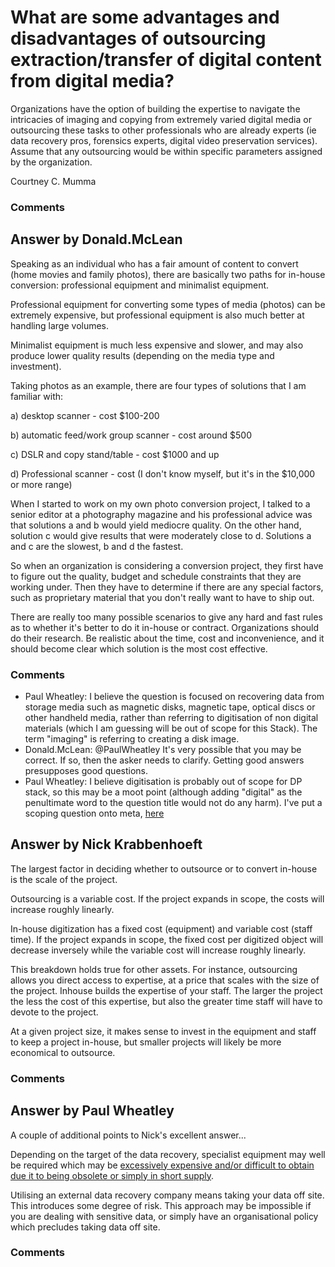 What are some advantages and disadvantages of outsourcing extraction/transfer of digital content from digital media?
=====================
Organizations have the option of building the expertise to navigate the
intricacies of imaging and copying from extremely varied digital media
or outsourcing these tasks to other professionals who are already
experts (ie data recovery pros, forensics experts, digital video
preservation services). Assume that any outsourcing would be within
specific parameters assigned by the organization.

Courtney C. Mumma

### Comments ###


Answer by Donald.McLean
----------------
Speaking as an individual who has a fair amount of content to convert
(home movies and family photos), there are basically two paths for
in-house conversion: professional equipment and minimalist equipment.

Professional equipment for converting some types of media (photos) can
be extremely expensive, but professional equipment is also much better
at handling large volumes.

Minimalist equipment is much less expensive and slower, and may also
produce lower quality results (depending on the media type and
investment).

Taking photos as an example, there are four types of solutions that I am
familiar with:

​a) desktop scanner - cost \$100-200

​b) automatic feed/work group scanner - cost around \$500

​c) DSLR and copy stand/table - cost \$1000 and up

​d) Professional scanner - cost (I don't know myself, but it's in the
\$10,000 or more range)

When I started to work on my own photo conversion project, I talked to a
senior editor at a photography magazine and his professional advice was
that solutions a and b would yield mediocre quality. On the other hand,
solution c would give results that were moderately close to d. Solutions
a and c are the slowest, b and d the fastest.

So when an organization is considering a conversion project, they first
have to figure out the quality, budget and schedule constraints that
they are working under. Then they have to determine if there are any
special factors, such as proprietary material that you don't really want
to have to ship out.

There are really too many possible scenarios to give any hard and fast
rules as to whether it's better to do it in-house or contract.
Organizations should do their research. Be realistic about the time,
cost and inconvenience, and it should become clear which solution is the
most cost effective.

### Comments ###
* Paul Wheatley: I believe the question is focused on recovering data from storage media
such as magnetic disks, magnetic tape, optical discs or other handheld
media, rather than referring to digitisation of non digital materials
(which I am guessing will be out of scope for this Stack). The term
"imaging" is referring to creating a disk image.
* Donald.McLean: @PaulWheatley It's very possible that you may be correct. If so, then
the asker needs to clarify. Getting good answers presupposes good
questions.
* Paul Wheatley: I believe digitisation is probably out of scope for DP stack, so this
may be a moot point (although adding "digital" as the penultimate word
to the question title would not do any harm). I've put a scoping
question onto meta,
[here](http://meta.digitalpreservation.stackexchange.com/questions/3/is-digitisation-on-topic)

Answer by Nick Krabbenhoeft
----------------
The largest factor in deciding whether to outsource or to convert
in-house is the scale of the project.

Outsourcing is a variable cost. If the project expands in scope, the
costs will increase roughly linearly.

In-house digitization has a fixed cost (equipment) and variable cost
(staff time). If the project expands in scope, the fixed cost per
digitized object will decrease inversely while the variable cost will
increase roughly linearly.

This breakdown holds true for other assets. For instance, outsourcing
allows you direct access to expertise, at a price that scales with the
size of the project. Inhouse builds the expertise of your staff. The
larger the project the less the cost of this expertise, but also the
greater time staff will have to devote to the project.

At a given project size, it makes sense to invest in the equipment and
staff to keep a project in-house, but smaller projects will likely be
more economical to outsource.

### Comments ###

Answer by Paul Wheatley
----------------
A couple of additional points to Nick's excellent answer...

Depending on the target of the data recovery, specialist equipment may
well be required which may be [excessively expensive and/or difficult to
obtain due it to being obsolete or simply in short
supply](http://libraries.stackexchange.com/questions/1261/is-there-a-hardware-controller-option-for-acquiring-data-images-off-floppy-disks).

Utilising an external data recovery company means taking your data off
site. This introduces some degree of risk. This approach may be
impossible if you are dealing with sensitive data, or simply have an
organisational policy which precludes taking data off site.

### Comments ###

